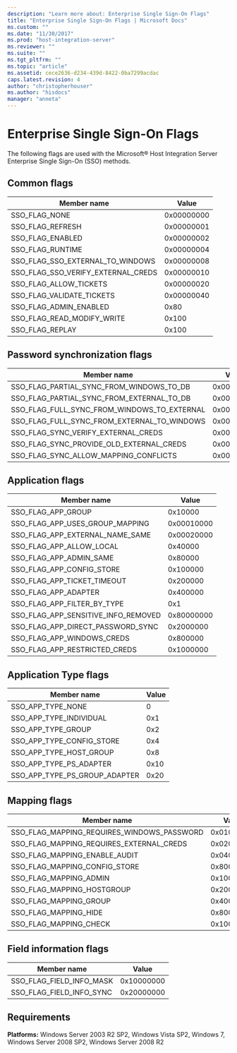 ```yaml
---
description: "Learn more about: Enterprise Single Sign-On Flags"
title: "Enterprise Single Sign-On Flags | Microsoft Docs"
ms.custom: ""
ms.date: "11/30/2017"
ms.prod: "host-integration-server"
ms.reviewer: ""
ms.suite: ""
ms.tgt_pltfrm: ""
ms.topic: "article"
ms.assetid: cece2636-d234-439d-8422-0ba7299acdac
caps.latest.revision: 4
author: "christopherhouser"
ms.author: "hisdocs"
manager: "anneta"
---
```

# Enterprise Single Sign-On Flags
The following flags are used with the Microsoft® Host Integration Server Enterprise Single Sign-On (SSO) methods.  
  
## Common flags  
  
|Member name|Value|  
|-----------------|-----------|  
|SSO_FLAG_NONE|0x00000000|  
|SSO_FLAG_REFRESH|0x00000001|  
|SSO_FLAG_ENABLED|0x00000002|  
|SSO_FLAG_RUNTIME|0x00000004|  
|SSO_FLAG_SSO_EXTERNAL_TO_WINDOWS|0x00000008|  
|SSO_FLAG_SSO_VERIFY_EXTERNAL_CREDS|0x00000010|  
|SSO_FLAG_ALLOW_TICKETS|0x00000020|  
|SSO_FLAG_VALIDATE_TICKETS|0x00000040|  
|SSO_FLAG_ADMIN_ENABLED|0x80|  
|SSO_FLAG_READ_MODIFY_WRITE|0x100|  
|SSO_FLAG_REPLAY|0x100|  
  
## Password synchronization flags  
  
|Member name|Value|  
|-----------------|-----------|  
|SSO_FLAG_PARTIAL_SYNC_FROM_WINDOWS_TO_DB|0x00000100|  
|SSO_FLAG_PARTIAL_SYNC_FROM_EXTERNAL_TO_DB|0x00000200|  
|SSO_FLAG_FULL_SYNC_FROM_WINDOWS_TO_EXTERNAL|0x00000400|  
|SSO_FLAG_FULL_SYNC_FROM_EXTERNAL_TO_WINDOWS|0x00000800|  
|SSO_FLAG_SYNC_VERIFY_EXTERNAL_CREDS|0x00001000|  
|SSO_FLAG_SYNC_PROVIDE_OLD_EXTERNAL_CREDS|0x00002000|  
|SSO_FLAG_SYNC_ALLOW_MAPPING_CONFLICTS|0x00004000|  
  
## Application flags  
  
|Member name|Value|  
|-----------------|-----------|  
|SSO_FLAG_APP_GROUP|0x10000|  
|SSO_FLAG_APP_USES_GROUP_MAPPING|0x00010000|  
|SSO_FLAG_APP_EXTERNAL_NAME_SAME|0x00020000|  
|SSO_FLAG_APP_ALLOW_LOCAL|0x40000|  
|SSO_FLAG_APP_ADMIN_SAME|0x80000|  
|SSO_FLAG_APP_CONFIG_STORE|0x100000|  
|SSO_FLAG_APP_TICKET_TIMEOUT|0x200000|  
|SSO_FLAG_APP_ADAPTER|0x400000|  
|SSO_FLAG_APP_FILTER_BY_TYPE|0x1|  
|SSO_FLAG_APP_SENSITIVE_INFO_REMOVED|0x80000000|  
|SSO_FLAG_APP_DIRECT_PASSWORD_SYNC|0x2000000|  
|SSO_FLAG_APP_WINDOWS_CREDS|0x800000|  
|SSO_FLAG_APP_RESTRICTED_CREDS|0x1000000|  
  
## Application Type flags  
  
|Member name|Value|  
|-----------------|-----------|  
|SSO_APP_TYPE_NONE|0|  
|SSO_APP_TYPE_INDIVIDUAL|0x1|  
|SSO_APP_TYPE_GROUP|0x2|  
|SSO_APP_TYPE_CONFIG_STORE|0x4|  
|SSO_APP_TYPE_HOST_GROUP|0x8|  
|SSO_APP_TYPE_PS_ADAPTER|0x10|  
|SSO_APP_TYPE_PS_GROUP_ADAPTER|0x20|  
  
## Mapping flags  
  
|Member name|Value|  
|-----------------|-----------|  
|SSO_FLAG_MAPPING_REQUIRES_WINDOWS_PASSWORD|0x01000000|  
|SSO_FLAG_MAPPING_REQUIRES_EXTERNAL_CREDS|0x02000000|  
|SSO_FLAG_MAPPING_ENABLE_AUDIT|0x04000000|  
|SSO_FLAG_MAPPING_CONFIG_STORE|0x8000000|  
|SSO_FLAG_MAPPING_ADMIN|0x10000000|  
|SSO_FLAG_MAPPING_HOSTGROUP|0x20000000|  
|SSO_FLAG_MAPPING_GROUP|0x40000000|  
|SSO_FLAG_MAPPING_HIDE|0x80000000|  
|SSO_FLAG_MAPPING_CHECK|0x100000|  
  
## Field information flags  
  
|Member name|Value|  
|-----------------|-----------|  
|SSO_FLAG_FIELD_INFO_MASK|0x10000000|  
|SSO_FLAG_FIELD_INFO_SYNC|0x20000000|  
  
## Requirements  
 **Platforms:** Windows Server 2003 R2 SP2, Windows Vista SP2, Windows 7, Windows Server 2008 SP2, Windows Server 2008 R2
